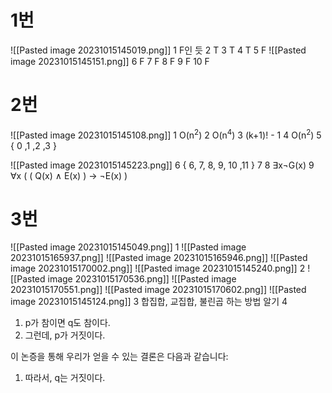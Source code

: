 # 1번
![[Pasted image 20231015145019.png]]
1 F인 듯
2 T
3 T
4 T
5 F
![[Pasted image 20231015145151.png]]
6 F 
7 F
8 F
9 F
10 F
# 2번
![[Pasted image 20231015145108.png]]
1 O(n<sup>2</sup>)
2 O(n<sup>4</sup>)
3 (k+1)! - 1
4 O(n<sup>2</sup>)
5 { 0 ,1 ,2 ,3 }

![[Pasted image 20231015145223.png]]
6 { 6, 7, 8, 9, 10 ,11 }
7 
8 ∃x¬G(x)
9 ∀x ( ( Q(x) ∧ E(x) ) → ¬E(x) )


# 3번
![[Pasted image 20231015145049.png]]
1 
![[Pasted image 20231015165937.png]]
![[Pasted image 20231015165946.png]]
![[Pasted image 20231015170002.png]]
![[Pasted image 20231015145240.png]]
2 
![[Pasted image 20231015170536.png]]
![[Pasted image 20231015170551.png]]
![[Pasted image 20231015170602.png]]
![[Pasted image 20231015145124.png]]
3 
합집합, 교집합, 불린곱 하는 방법 알기
4 
1. p가 참이면 q도 참이다.
2. 그런데, p가 거짓이다.

이 논증을 통해 우리가 얻을 수 있는 결론은 다음과 같습니다:
1. 따라서, q는 거짓이다.
